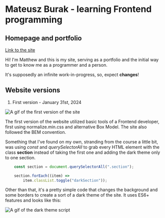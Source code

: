 # Mateusz Burak - learning Frontend programming

## Homepage and portfolio
[Link to the site](https://mateuszburak.github.io/Public-homepage/)

Hi! I'm Matthew and this is my site, serving as a portfolio and the initial way to get to know me as a programmer and a person.

It's supposedly an infinite work-in-progress, so, expect **changes**!

## Website versions

1. First version - January 31st, 2024

![A gif of the first version of the site](images/Animation.gif)

The first version of the website utilized basic tools of a Frontend developer, first using normalize.min.css and alternative Box Model. The site also followed the BEM convention.

Something that I've found on my own, stranding from the course a little bit, was using *const* and *querySelectorAll* to grab every HTML element with the class **section** instead of taking the first one and adding the dark theme only to one section.

```javascript
    const section = document.querySelectorAll(".section");

    section.forEach((item) =>
        item.classList.toggle("darkSection"));
```

Other than that, it's a pretty simple code that changes the background and some borders to create a sort of a dark theme of the site. It uses ES6+ features and looks like this:

![A gif of the dark theme script](images/dark_Theme.gif)
